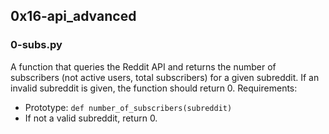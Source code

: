 ## 0x16-api_advanced

### 0-subs.py
A function that queries the Reddit API and returns the number of subscribers
(not active users, total subscribers) for a given subreddit. If an invalid 
subreddit is given, the function should return 0.
Requirements:
* Prototype: `def number_of_subscribers(subreddit)`
* If not a valid subreddit, return 0.


